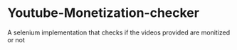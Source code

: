 # Youtube-Monetization-checker
A selenium implementation that checks if the videos provided are monitized or not
